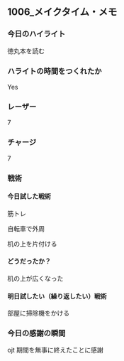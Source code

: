 ## 1006\_メイクタイム・メモ

### 今日のハイライト

徳丸本を読む

### ハライトの時間をつくれたか

Yes

### レーザー

7

### チャージ

7

### 戦術

#### 今日試した戦術

筋トレ

自転車で外周

机の上を片付ける

#### どうだったか？

机の上が広くなった

#### 明日試したい（繰り返したい）戦術

部屋に掃除機をかける

### 今日の感謝の瞬間

ojt 期間を無事に終えたことに感謝
